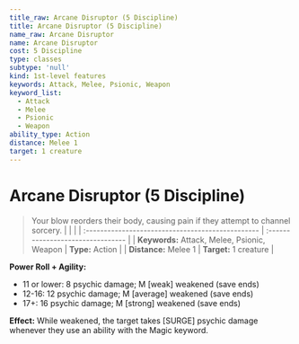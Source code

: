 ```yaml
---
title_raw: Arcane Disruptor (5 Discipline)
title: Arcane Disruptor (5 Discipline)
name_raw: Arcane Disruptor
name: Arcane Disruptor
cost: 5 Discipline
type: classes
subtype: 'null'
kind: 1st-level features
keywords: Attack, Melee, Psionic, Weapon
keyword_list:
  - Attack
  - Melee
  - Psionic
  - Weapon
ability_type: Action
distance: Melee 1
target: 1 creature
---
```


# Arcane Disruptor (5 Discipline)

> Your blow reorders their body, causing pain if they attempt to channel sorcery.
> |  |  |
> | :\------------------------------------------------ | :-------------------------------- |
> | **Keywords:** Attack, Melee, Psionic, Weapon | **Type:** Action |
> | **Distance:** Melee 1 | **Target:** 1 creature |

**Power Roll + Agility:**

- 11 or lower: 8 psychic damage; M \[weak\] weakened (save ends)
- 12-16: 12 psychic damage; M \[average\] weakened (save ends)
- 17+: 16 psychic damage; M \[strong\] weakened (save ends)

**Effect:** While weakened, the target takes \[SURGE\] psychic damage whenever they use an ability with the Magic keyword.
